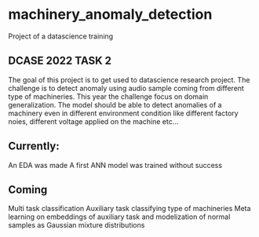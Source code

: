 # machinery_anomaly_detection
Project of a datascience training

## DCASE 2022 TASK 2
The goal of this project is to get used to datascience research project. The challenge is to detect anomaly using audio sample coming from different type of machineries.
This year the challenge focus on domain generalization. The model should be able to detect anomalies of a machinery even in different environment condition like different factory noies, different voltage applied on the machine etc...

## Currently:
An EDA was made
A first ANN model was trained without success

## Coming
Multi task classification
Auxiliary task classifying type of machineries
Meta learning on embeddings of auxiliary task and modelization of normal samples as Gaussian mixture distributions
